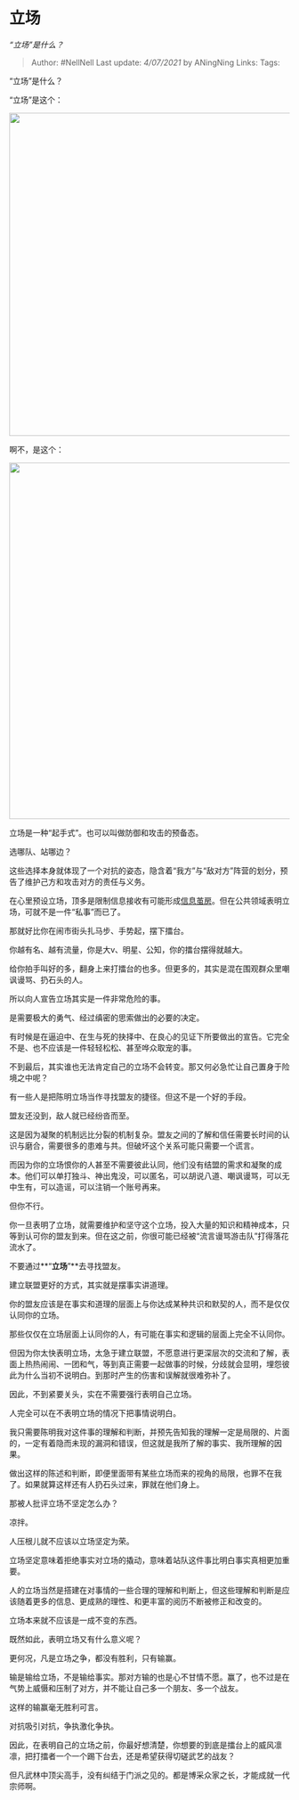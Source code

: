 # 立场
*“立场”是什么？*

> Author: #NellNell 
Last update: *4/07/2021* by ANingNing
Links:
Tags: 

“立场”是什么？

“立场”是这个：

<img src="https://pic4.zhimg.com/50/v2-3661819b1ef93fbd82779563de93822c_hd.jpg?source=1940ef5c" data-caption="" data-size="normal" data-rawwidth="580" data-rawheight="315" class="origin_image zh-lightbox-thumb" width="580" data-original="https://pic1.zhimg.com/v2-3661819b1ef93fbd82779563de93822c_r.jpg?source=1940ef5c"/>

  

  

  

  

啊不，是这个：

<img src="https://pic1.zhimg.com/50/v2-ddf10942778be6428c90663d77283596_hd.jpg?source=1940ef5c" data-caption="" data-size="normal" data-rawwidth="640" data-rawheight="426" class="origin_image zh-lightbox-thumb" width="640" data-original="https://pic2.zhimg.com/v2-ddf10942778be6428c90663d77283596_r.jpg?source=1940ef5c"/>

  

立场是一种“起手式”。也可以叫做防御和攻击的预备态。

选哪队、站哪边？

这些选择本身就体现了一个对抗的姿态，隐含着“我方”与“敌对方”阵营的划分，预告了维护己方和攻击对方的责任与义务。

在心里预设立场，顶多是限制信息接收有可能形成[信息茧房](https://www.zhihu.com/search?q=%E4%BF%A1%E6%81%AF%E8%8C%A7%E6%88%BF&search_source=Entity&hybrid_search_source=Entity&hybrid_search_extra=%7B%22sourceType%22%3A%22answer%22%2C%22sourceId%22%3A1891487796%7D)。但在公共领域表明立场，可就不是一件“私事”而已了。

那就好比你在闹市街头扎马步、手势起，摆下擂台。

你越有名、越有流量，你是大v、明星、公知，你的擂台摆得就越大。

给你拍手叫好的多，翻身上来打擂台的也多。但更多的，其实是混在围观群众里嘲讽谩骂、扔石头的人。

  

所以向人宣告立场其实是一件非常危险的事。

是需要极大的勇气、经过缜密的思索做出的必要的决定。

有时候是在逼迫中、在生与死的抉择中、在良心的见证下所要做出的宣告。它完全不是、也不应该是一件轻轻松松、甚至哗众取宠的事。

不到最后，其实谁也无法肯定自己的立场不会转变。那又何必急忙让自己置身于险境之中呢？

有一些人是把陈明立场当作寻找盟友的捷径。但这不是一个好的手段。

盟友还没到，敌人就已经纷沓而至。

这是因为凝聚的机制远比分裂的机制复杂。盟友之间的了解和信任需要长时间的认识与磨合，需要很多的患难与共。但破坏这个关系可能只需要一个谎言。

而因为你的立场恨你的人甚至不需要彼此认同，他们没有结盟的需求和凝聚的成本。他们可以单打独斗、神出鬼没，可以匿名，可以胡说八道、嘲讽谩骂，可以无中生有，可以造谣，可以注销一个账号再来。

但你不行。

你一旦表明了立场，就需要维护和坚守这个立场，投入大量的知识和精神成本，只等到认可你的盟友到来。但在这之前，你很可能已经被“流言谩骂游击队”打得落花流水了。

不要通过**“**立场**”**去寻找盟友。

建立联盟更好的方式，其实就是摆事实讲道理。

你的盟友应该是在事实和道理的层面上与你达成某种共识和默契的人，而不是仅仅认同你的立场。

那些仅仅在立场层面上认同你的人，有可能在事实和逻辑的层面上完全不认同你。

但因为你太快表明立场，太急于建立联盟，不愿意进行更深层次的交流和了解，表面上热热闹闹、一团和气，等到真正需要一起做事的时候，分歧就会显明，埋怨彼此为什么当初不说明白。到那时产生的伤害和误解就很难弥补了。

因此，不到紧要关头，实在不需要强行表明自己立场。

人完全可以在不表明立场的情况下把事情说明白。

我只需要陈明我对这件事的理解和判断，并预先告知我的理解一定是局限的、片面的，一定有着隐而未现的漏洞和错误，但这就是我所了解的事实、我所理解的因果。

做出这样的陈述和判断，即便里面带有某些立场而来的视角的局限，也罪不在我了。如果就算这样还有人扔石头过来，罪就在他们身上。

那被人批评立场不坚定怎么办？

凉拌。

人压根儿就不应该以立场坚定为荣。

立场坚定意味着拒绝事实对立场的撬动，意味着站队这件事比明白事实真相更加重要。

人的立场当然是搭建在对事情的一些合理的理解和判断上，但这些理解和判断是应该随着更多的信息、更成熟的理性、和更丰富的阅历不断被修正和改变的。

立场本来就不应该是一成不变的东西。

既然如此，表明立场又有什么意义呢？

更何况，凡是立场之争，都没有胜利，只有输赢。

输是输给立场，不是输给事实。那对方输的也是心不甘情不愿。赢了，也不过是在气势上威慑和压制了对方，并不能让自己多一个朋友、多一个战友。

这样的输赢毫无胜利可言。

对抗吸引对抗，争执激化争执。

因此，在表明自己的立场之前，你最好想清楚，你想要的到底是擂台上的威风凛凛，把打擂者一个一个踢下台去，还是希望获得切磋武艺的战友？

但凡武林中顶尖高手，没有纠结于门派之见的。都是博采众家之长，才能成就一代宗师啊。